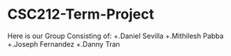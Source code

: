 # CSC212-Term-Project
Here is our Group Consisting of:
+.Daniel Sevilla 
+.Mithilesh Pabba
+.Joseph Fernandez
+.Danny Tran
